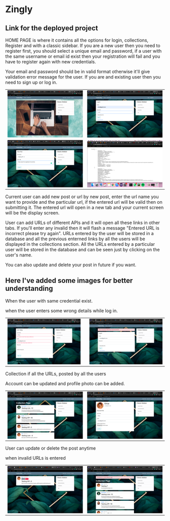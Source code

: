 # Zingly


<h2>Link for the deployed project</h2>




<p>HOME PAGE is where it contains all the options for login, collections, Register and with a classic sidebar.
If you are a new user then you need to register first, you should select a unique email and password, if a user with the same username or email id exist then your registration will fail and you have to register again with new credentials.</p>
<p>Your email and password should be in valid format otherwise it'll give validation error message for the user.
If you are and existing user then you need to sign up or log in.</p>
<table>
<tr>
<td><img src="images/homeeee.png" width="500"></td>
<td><img src="images/login.png" width="500"></td>
</tr>
<tr>
<td><img src="images/newposttt.png" width="500"></td>
<td><img src="images/divert.png" width="500"></td>
</tr>
</table>


<p>Current user can add new post or url by new post, enter the url name you want to provide and the particular url, if the entered url will be valid then on submitting it. The entered url will open in a new tab and your current screen will be the display screen.</p>
User can add URLs of different APIs and it will open all these links in other tabs. If you'll enter any invalid then it will flash a message "Entered URL is incorrect please try again".
URLs entered by the user will be stored in a database and all the previous enterned links by all the users will be displayed in the collections section.
All the URLs entered by a particular user will be stored in the database and can be seen just by clicking on the user's name.</p>
You can also update and delete your post in future if you want.

<h2>Here I've added some images for better understanding</h2>


<p>When the user with same credential exist.</p>
<p>when the user enters some wrong details while log in.</p>
<table>
<tr>
<td><img src="images/unsuccessfulregister.png" width="400"><td>
<td><img src="images/unsuccesfulLogin.png" width="400"></td>
</tr>
</table>

<p>Collection if all the URLs, posted by all the users</p>
<p>Account can be updated and profile photo can be added.</p>
<table>
<tr>
<td><img src="images/collections.png" width="400"></td>
<td><img src="images/accountttt.png" width="400"></td>
</tr>
</table>

<p>User can update or delete the post anytime</p>
<p>when invalid URLs is entered</p>
<table>
<tr>
<td><img src="images/updateanddelete.png" width="400"></td>
<td><img src="images/wrong_url.png" width="400"></td>
</tr>
</table>




